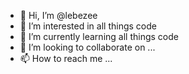- 👋 Hi, I’m @lebezee
- 👀 I’m interested in all things code
- 🌱 I’m currently learning all things code
- 💞️ I’m looking to collaborate on ...
- 📫 How to reach me ...

<!---
lebezee/lebezee is a ✨ special ✨ repository because its `README.md` (this file) appears on your GitHub profile.
You can click the Preview link to take a look at your changes.
--->
